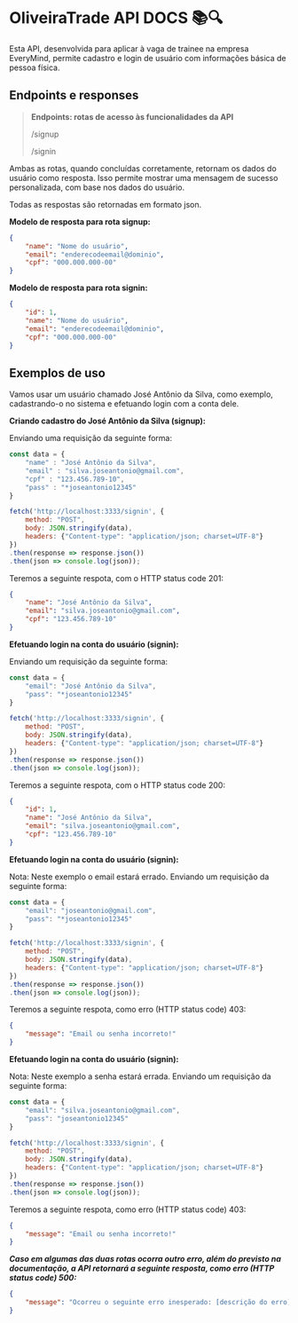 # OliveiraTrade API DOCS 📚🔍

Esta API, desenvolvida para aplicar à vaga de trainee na empresa EveryMind, permite cadastro e login de usuário com informações básica de pessoa física.

## Endpoints e responses

> **Endpoints: rotas de acesso às funcionalidades da API**
>
> /signup
>
>/signin

Ambas as rotas, quando concluídas corretamente, retornam os dados do usuário como resposta. Isso permite mostrar uma mensagem de sucesso personalizada, com base nos dados do usuário.

Todas as respostas são retornadas em formato json.

**Modelo de resposta para rota signup:**
```json
{
	"name": "Nome do usuário",
	"email": "enderecodeemail@dominio",
	"cpf": "000.000.000-00"
}
```

**Modelo de resposta para rota signin:**
```json
{
	"id": 1,
	"name": "Nome do usuário",
	"email": "enderecodeemail@dominio",
	"cpf": "000.000.000-00"
}
```

## Exemplos de uso

Vamos usar um usuário chamado José Antônio da Silva, como exemplo, cadastrando-o no sistema e efetuando login com a conta dele.

**Criando cadastro do José Antônio da Silva (signup):**

Enviando uma requisição da seguinte forma:

```javascript
const data = {
	"name" : "José Antônio da Silva",
	"email" : "silva.joseantonio@gmail.com",
	"cpf" : "123.456.789-10",
	"pass" : "*joseantonio12345"
}

fetch('http://localhost:3333/signin', {
	method: "POST",
	body: JSON.stringify(data),
	headers: {"Content-type": "application/json; charset=UTF-8"}
})
.then(response => response.json()) 
.then(json => console.log(json));
```

Teremos a seguinte respota, com o HTTP status code 201:

```json
{
	"name": "José Antônio da Silva",
	"email": "silva.joseantonio@gmail.com",
	"cpf": "123.456.789-10"
}
```

**Efetuando login na conta do usuário (signin):**

Enviando um requisição da seguinte forma:

```javascript
const data = {
	"email": "José Antônio da Silva",
	"pass": "*joseantonio12345"
}

fetch('http://localhost:3333/signin', {
	method: "POST",
	body: JSON.stringify(data),
	headers: {"Content-type": "application/json; charset=UTF-8"}
})
.then(response => response.json()) 
.then(json => console.log(json));
```

Teremos a seguinte respota, com o HTTP status code 200:

```json
{
	"id": 1,
	"name": "José Antônio da Silva",
	"email": "silva.joseantonio@gmail.com",
	"cpf": "123.456.789-10"
}
```

**Efetuando login na conta do usuário (signin):**

Nota: Neste exemplo o email estará errado.
Enviando um requisição da seguinte forma:

```javascript
const data = {
	"email": "joseantonio@gmail.com",
	"pass": "*joseantonio12345"
}

fetch('http://localhost:3333/signin', {
	method: "POST",
	body: JSON.stringify(data),
	headers: {"Content-type": "application/json; charset=UTF-8"}
})
.then(response => response.json()) 
.then(json => console.log(json));
```

Teremos a seguinte respota, como erro (HTTP status code) 403:

```json
{
	"message": "Email ou senha incorreto!"
}
```

**Efetuando login na conta do usuário (signin):**

Nota: Neste exemplo a senha estará errada.
Enviando um requisição da seguinte forma:

```javascript
const data = {
	"email": "silva.joseantonio@gmail.com",
	"pass": "joseantonio12345"
}

fetch('http://localhost:3333/signin', {
	method: "POST",
	body: JSON.stringify(data),
	headers: {"Content-type": "application/json; charset=UTF-8"}
})
.then(response => response.json()) 
.then(json => console.log(json));
```

Teremos a seguinte respota, como erro (HTTP status code) 403:

```json
{
	"message": "Email ou senha incorreto!"
}
```

***Caso em algumas das duas rotas ocorra outro erro, além do previsto na documentação, a API retornará a seguinte resposta, como erro  (HTTP status code) 500:***
```json
{
	"message": "Ocorreu o seguinte erro inesperado: [descrição do erro]"
}
```